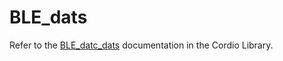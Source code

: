 # BLE_dats
Refer to the [BLE_datc_dats](../../../Libraries/Cordio/docs/Applications/BLE_datc_dats.md) documentation in the Cordio Library.